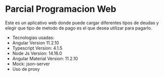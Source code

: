 # Parcial Programacion Web

Este es un aplicativo web donde puede cargar diferentes tipos de deudas y elegir que tipo de metodo de pago es el que desea utilizar para pagarlo.

* Tecnologias usadas:
* Angular Version 11.2.10
* Typescript Version: 4.1.5
* Node Js Version: 14.16.0
* Angular Material Version: 11.2.10
* Mock: json-server 
* Uso de proxy

